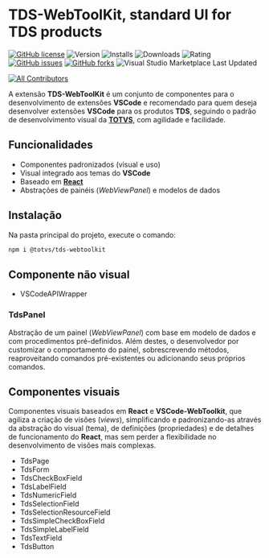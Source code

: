 # TDS-WebToolKit, standard UI for TDS products

<!-- prettier-ignore-start -->
[![GitHub license](https://img.shields.io/github/license/totvs/tds-gaia?style=plastic)](https://github.com/totvs/tds-gaia/blob/master/LICENSE)
![Version](https://img.shields.io/visual-studio-marketplace/v/TOTVS.tds-gaia)
![Installs](https://img.shields.io/visual-studio-marketplace/i/TOTVS.tds-gaia)
![Downloads](https://img.shields.io/visual-studio-marketplace/d/TOTVS.tds-gaia)
![Rating](https://img.shields.io/visual-studio-marketplace/stars/TOTVS.tds-gaia)
[![GitHub issues](https://img.shields.io/github/issues/totvs/tds-gaia?style=plastic)](https://github.com/totvs/tds-gaia/issues)
[![GitHub forks](https://img.shields.io/github/forks/totvs/tds-gaia?style=plastic)](https://github.com/totvs/tds-gaia/network)
![Visual Studio Marketplace Last Updated](https://img.shields.io/visual-studio-marketplace/last-updated/TOTVS.tds-gaia)
<!-- markdownlint-disable -->
<!-- ALL-CONTRIBUTORS-BADGE:START - Do not remove or modify this section -->
[![All Contributors](https://img.shields.io/badge/all_contributors-1-orange.svg)](#contributors-)
<!-- ALL-CONTRIBUTORS-BADGE:END -->
<!-- markdownlint-enabled -->
<!-- prettier-ignore-end -->

A extensão **TDS-WebToolKit** é um conjunto de componentes para o desenvolvimento de extensões **VSCode** e recomendado para quem deseja desenvolver extensões **VSCode** para os produtos **TDS**, seguindo o padrão de desenvolvimento visual da [**TOTVS**](https://github.com/totvs), com agilidade e facilidade.

## Funcionalidades

- Componentes padronizados (visual e uso)
- Visual integrado aos temas do **VSCode**
- Baseado em [**React**](https://www.npmjs.com/package/react)
- Abstrações de painéis (_WebViewPanel_) e modelos de dados

## Instalação

Na pasta principal do projeto, execute o comando:

```bash
npm i @totvs/tds-webtoolkit
```

## Componente não visual

- VSCodeAPIWrapper

### TdsPanel

Abstração de um painel (_WebViewPanel_) com base em modelo de dados e com procedimentos pré-definidos. Além destes, o desenvolvedor por customizar o comportamento do painel, sobrescrevendo métodos, reaproveitando comandos pré-existentes ou adicionando seus próprios comandos.

## Componentes visuais

Componentes visuais baseados em **React** e **VSCode-WebToolkit**, que agiliza a criação de visões (_views_), simplificando e padronizando-as através da abstração do visual (tema), de definições (propriedades) e de detalhes de funcionamento do **React**, mas sem perder a flexibilidade no desenvolvimento de visões mais complexas.

- TdsPage
- TdsForm
- TdsCheckBoxField
- TdsLabelField
- TdsNumericField
- TdsSelectionField
- TdsSelectionResourceField
- TdsSimpleCheckBoxField
- TdsSimpleLabelField
- TdsTextField
- TdsButton
